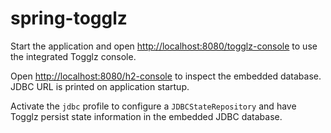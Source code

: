 # spring-togglz

Start the application and open <http://localhost:8080/togglz-console> to use the integrated Togglz console.

Open <http://localhost:8080/h2-console> to inspect the embedded database. JDBC URL is printed on application startup.

Activate the `jdbc` profile to configure a `JDBCStateRepository` and have Togglz persist state information in the embedded JDBC database.
